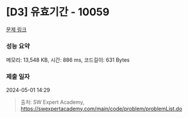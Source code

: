 # [D3] 유효기간 - 10059 

[문제 링크](https://swexpertacademy.com/main/code/problem/problemDetail.do?contestProbId=AXK6YRNaKq0DFAU3) 

### 성능 요약

메모리: 13,548 KB, 시간: 886 ms, 코드길이: 631 Bytes

### 제출 일자

2024-05-01 14:29



> 출처: SW Expert Academy, https://swexpertacademy.com/main/code/problem/problemList.do